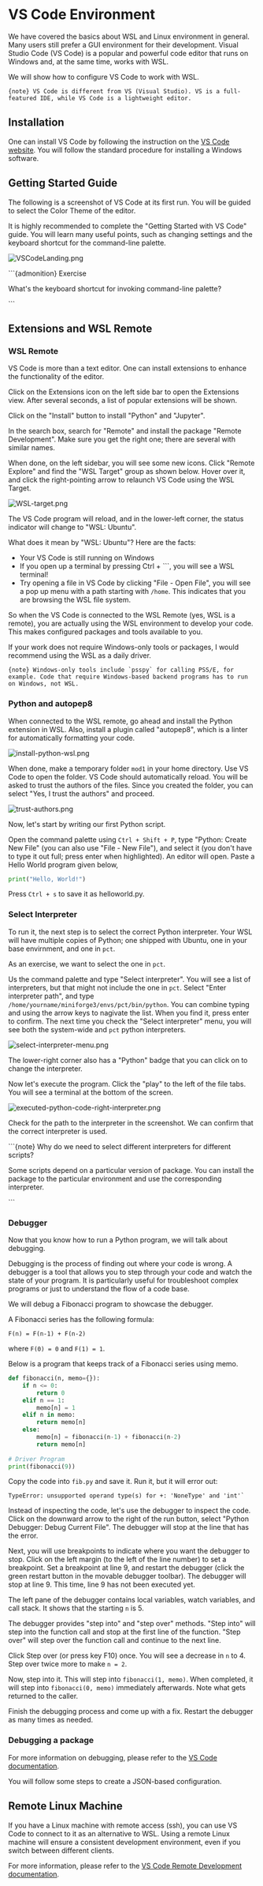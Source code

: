 <div class="cell markdown">

# VS Code Environment

We have covered the basics about WSL and Linux environment in general.
Many users still prefer a GUI environment for their development. Visual
Studio Code (VS Code) is a popular and powerful code editor that runs on
Windows and, at the same time, works with WSL.

We will show how to configure VS Code to work with WSL.

`{note} VS Code is different from VS (Visual Studio). VS is a full-featured IDE, while VS Code is a lightweight editor.`

</div>

<div class="cell markdown">

## Installation

One can install VS Code by following the instruction on the [VS Code
website](https://code.visualstudio.com). You will follow the standard
procedure for installing a Windows software.

</div>

<div class="cell markdown">

## Getting Started Guide

The following is a screenshot of VS Code at its first run. You will be
guided to select the Color Theme of the editor.

It is highly recommended to complete the "Getting Started with VS Code"
guide. You will learn many useful points, such as changing settings and
the keyboard shortcut for the command-line palette.

![VSCodeLanding.png](./media/51211c98-856d-4d29-b2bd-f4d8cd94f0d8.png)

</div>

<div class="cell markdown">

\`\`\`{admonition} Exercise

What's the keyboard shortcut for invoking command-line palette?

\`\`\`

</div>

<div class="cell markdown">

## Extensions and WSL Remote

### WSL Remote

VS Code is more than a text editor. One can install extensions to
enhance the functionality of the editor.

Click on the Extensions icon on the left side bar to open the Extensions
view. After several seconds, a list of popular extensions will be shown.

Click on the "Install" button to install "Python" and "Jupyter".

In the search box, search for "Remote" and install the package "Remote
Development". Make sure you get the right one; there are several with
similar names.

When done, on the left sidebar, you will see some new icons. Click
"Remote Explore" and find the "WSL Target" group as shown below. Hover
over it, and click the right-pointing arrow to relaunch VS Code using
the WSL Target.

</div>

<div class="cell markdown">

![WSL-target.png](./media/1b4437b2-17b8-4671-ba37-c5f9defc4c85.png)

</div>

<div class="cell markdown">

The VS Code program will reload, and in the lower-left corner, the
status indicator will change to "WSL: Ubuntu".

What does it mean by "WSL: Ubuntu"? Here are the facts:

- Your VS Code is still running on Windows
- If you open up a terminal by pressing Ctrl + \`\`\`, you will see a
  WSL terminal!
- Try opening a file in VS Code by clicking "File - Open File", you will
  see a pop up menu with a path starting with `/home`. This indicates
  that you are browsing the WSL file system.

So when the VS Code is connected to the WSL Remote (yes, WSL is a
remote), you are actually using the WSL environment to develop your
code. This makes configured packages and tools available to you.

If your work does not require Windows-only tools or packages, I would
recommend using the WSL as a daily driver.

`` {note} Windows-only tools include `psspy` for calling PSS/E, for example. Code that require Windows-based backend programs has to run on Windows, not WSL. ``

</div>

<div class="cell markdown">

### Python and autopep8

When connected to the WSL remote, go ahead and install the Python
extension in WSL. Also, install a plugin called "autopep8", which is a
linter for automatically formatting your code.

</div>

<div class="cell markdown">

![install-python-wsl.png](./media/6f0755f3-8481-4694-85b3-85db557fcd32.png)

</div>

<div class="cell markdown">

When done, make a temporary folder `mod1` in your home directory. Use VS
Code to open the folder. VS Code should automatically reload. You will
be asked to trust the authors of the files. Since you created the
folder, you can select "Yes, I trust the authors" and proceed.

</div>

<div class="cell markdown">

![trust-authors.png](./media/243c9cce-eff6-4828-bac3-1990769c1a09.png)

</div>

<div class="cell markdown">

Now, let's start by writing our first Python script.

Open the command palette using `Ctrl + Shift + P`, type "Python: Create
New File" (you can also use "File - New File"), and select it (you don't
have to type it out full; press enter when highlighted). An editor will
open. Paste a Hello World program given below,

``` python
print("Hello, World!")
```

Press `Ctrl + s` to save it as helloworld.py.

</div>

<div class="cell markdown">

### Select Interpreter

To run it, the next step is to select the correct Python interpreter.
Your WSL will have multiple copies of Python; one shipped with Ubuntu,
one in your base envirnment, and one in `pct`.

As an exercise, we want to select the one in `pct`.

Us the command palette and type "Select interpreter". You will see a
list of interpreters, but that might not include the one in `pct`.
Select "Enter interpreter path", and type
`/home/yourname/miniforge3/envs/pct/bin/python`. You can combine typing
and using the arrow keys to nagivate the list. When you find it, press
enter to confirm. The next time you check the "Select interpreter" menu,
you will see both the system-wide and `pct` python interpreters.

</div>

<div class="cell markdown">

![select-interpreter-menu.png](./media/2975748e-e278-47b6-9788-739277b3e125.png)

</div>

<div class="cell markdown">

The lower-right corner also has a "Python" badge that you can click on
to change the interpreter.

</div>

<div class="cell markdown">

Now let's execute the program. Click the "play" to the left of the file
tabs. You will see a terminal at the bottom of the screen.

</div>

<div class="cell markdown">

![executed-python-code-right-interpreter.png](./media/d6b76c4f-ded0-4e2d-b2ef-7f096ec8a01c.png)

</div>

<div class="cell markdown">

Check for the path to the interpreter in the screenshot. We can confirm
that the correct interpreter is used.

\`\`\`{note} Why do we need to select different interpreters for
different scripts?

Some scripts depend on a particular version of package. You can install
the package to the particular environment and use the corresponding
interpreter.

\`\`\`

</div>

<div class="cell markdown">

### Debugger

</div>

<div class="cell markdown">

Now that you know how to run a Python program, we will talk about
debugging.

Debugging is the process of finding out where your code is wrong. A
debugger is a tool that allows you to step through your code and watch
the state of your program. It is particularly useful for troubleshoot
complex programs or just to understand the flow of a code base.

We will debug a Fibonacci program to showcase the debugger.

A Fibonacci series has the following formula:

    F(n) = F(n-1) + F(n-2)

where `F(0) = 0` and `F(1) = 1`.

Below is a program that keeps track of a Fibonacci series using memo.

``` python
def fibonacci(n, memo={}):
    if n <= 0:
        return 0
    elif n == 1:
        memo[n] = 1
    elif n in memo:
        return memo[n]
    else:
        memo[n] = fibonacci(n-1) + fibonacci(n-2)
        return memo[n]
 
# Driver Program
print(fibonacci(9))
```

</div>

<div class="cell markdown">

Copy the code into `fib.py` and save it. Run it, but it will error out:

    TypeError: unsupported operand type(s) for +: 'NoneType' and 'int'`

</div>

<div class="cell markdown">

Instead of inspecting the code, let's use the debugger to inspect the
code. Click on the downward arrow to the right of the run button, select
"Python Debugger: Debug Current File". The debugger will stop at the
line that has the error.

</div>

<div class="cell markdown">

Next, you will use breakpoints to indicate where you want the debugger
to stop. Click on the left margin (to the left of the line number) to
set a breakpoint. Set a breakpoint at line 9, and restart the debugger
(click the green restart button in the movable debugger toolbar). The
debugger will stop at line 9. This time, line 9 has not been executed
yet.

The left pane of the debugger contains local variables, watch variables,
and call stack. It shows that the starting `n` is 5.

The debugger provides "step into" and "step over" methods. "Step into"
will step into the function call and stop at the first line of the
function. "Step over" will step over the function call and continue to
the next line.

Click Step over (or press key F10) once. You will see a decrease in `n`
to 4. Step over twice more to make `n = 2`.

Now, step into it. This will step into `fibonacci(1, memo)`. When
completed, it will step into `fibonacci(0, memo)` immediately
afterwards. Note what gets returned to the caller.

Finish the debugging process and come up with a fix. Restart the
debugger as many times as needed.

</div>

<div class="cell markdown">

### Debugging a package

For more information on debugging, please refer to the [VS Code
documentation](https://code.visualstudio.com/docs/editor/debugging).

You will follow some steps to create a JSON-based configuration.

</div>

<div class="cell markdown"
vscode="{&quot;languageId&quot;:&quot;plaintext&quot;}">

## Remote Linux Machine

If you have a Linux machine with remote access (ssh), you can use VS
Code to connect to it as an alternative to WSL. Using a remote Linux
machine will ensure a consistent development environment, even if you
switch between different clients.

For more information, please refer to the [VS Code Remote Development
documentation](https://code.visualstudio.com/docs/remote/remote-overview).

</div>

